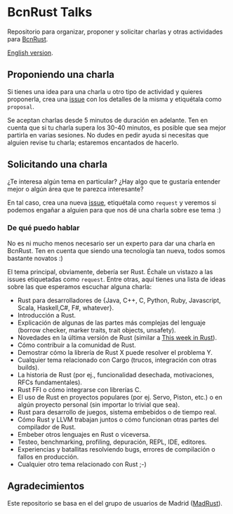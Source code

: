 # BcnRust Talks

Repositorio para organizar, proponer y solicitar charlas y otras actividades para [BcnRust](https://www.meetup.com/bcnrust/).

[English version](README_en.md).

## Proponiendo una charla

Si tienes una idea para una charla u otro tipo de actividad y quieres proponerla, crea una [issue](https://github.com/bcnrust/talks/issues) con los detalles de la misma y etiquétala como `proposal`.

Se aceptan charlas desde 5 minutos de duración en adelante. Ten en cuenta que si tu charla supera los 30-40 minutos, es posible que sea mejor partirla en varias sesiones. No dudes en pedir ayuda si necesitas que alguien revise tu charla; estaremos encantados de hacerlo.

## Solicitando una charla

¿Te interesa algún tema en particular? ¿Hay algo que te gustaría entender mejor o algún área que te parezca interesante?

En tal caso, crea una nueva [issue](https://github.com/bcnrust/talks/issues), etiquétala como `request` y veremos si podemos engañar a alguien para que nos dé una charla sobre ese tema :)

### De qué puedo hablar

No es ni mucho menos necesario ser un experto para dar una charla en BcnRust. Ten en cuenta que siendo una tecnología tan nueva, todos somos bastante novatos :)

El tema principal, obviamente, debería ser Rust. Échale un vistazo a las issues etiquetadas como `request`. Entre otras, aquí tienes una lista de ideas sobre las que esperamos escuchar alguna charla:

* Rust para desarrolladores de {Java, C++, C, Python, Ruby, Javascript, Scala, Haskell,C#, F#, whatever}.
* Introducción a Rust.
* Explicación de algunas de las partes más complejas del lenguaje (borrow checker, marker traits, trait objects, unsafety).
* Novedades en la última versión de Rust (similar a [This week in Rust](http://this-week-in-rust.org/)).
* Cómo contribuir a la comunidad de Rust.
* Demostrar cómo la librería de Rust X puede resolver el problema Y.
* Cualquier tema relacionado con Cargo (trucos, integración con otras builds).
* La historia de Rust (por ej., funcionalidad desechada, motivaciones, RFCs fundamentales).
* Rust FFI o cómo integrarse con librerías C.
* El uso de Rust en proyectos populares (por ej. Servo, Piston, etc.) o en algún proyecto personal (sin importar lo trivial que sea).
* Rust para desarrollo de juegos, sistema embebidos o de tiempo real.
* Cómo Rust y LLVM trabajan juntos o cómo funcionan otras partes del compilador de Rust.
* Embeber otros lenguajes en Rust o viceversa.
* Testeo, benchmarking, profiling, depuración, REPL, IDE, editores.
* Experiencias y batallitas resolviendo bugs, errores de compilación o fallos en producción.
* Cualquier otro tema relacionado con Rust ;-)

## Agradecimientos

Este repositorio se basa en el del grupo de usuarios de Madrid ([MadRust](https://github.com/MadRust/talks/)).